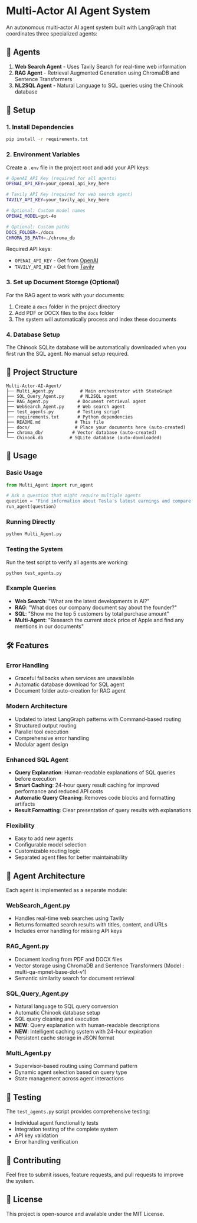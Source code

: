 # Multi-Actor AI Agent System

An autonomous multi-actor AI agent system built with LangGraph that coordinates three specialized agents:

## 🤖 Agents

1. **Web Search Agent** - Uses Tavily Search for real-time web information
2. **RAG Agent** - Retrieval Augmented Generation using ChromaDB and Sentence Transformers
3. **NL2SQL Agent** - Natural Language to SQL queries using the Chinook database

## 🚀 Setup

### 1. Install Dependencies

```bash
pip install -r requirements.txt
```

### 2. Environment Variables

Create a `.env` file in the project root and add your API keys:

```bash
# OpenAI API Key (required for all agents)
OPENAI_API_KEY=your_openai_api_key_here

# Tavily API Key (required for web search agent)
TAVILY_API_KEY=your_tavily_api_key_here

# Optional: Custom model names
OPENAI_MODEL=gpt-4o

# Optional: Custom paths
DOCS_FOLDER=./docs
CHROMA_DB_PATH=./chroma_db
```

Required API keys:
- `OPENAI_API_KEY` - Get from [OpenAI](https://platform.openai.com/api-keys)
- `TAVILY_API_KEY` - Get from [Tavily](https://tavily.com/)

### 3. Set up Document Storage (Optional)

For the RAG agent to work with your documents:

1. Create a `docs` folder in the project directory
2. Add PDF or DOCX files to the `docs` folder
3. The system will automatically process and index these documents

### 4. Database Setup

The Chinook SQLite database will be automatically downloaded when you first run the SQL agent. No manual setup required.

## 📁 Project Structure

```
Multi-Actor-AI-Agent/
├── Multi_Agent.py          # Main orchestrator with StateGraph
├── SQL_Query_Agent.py      # NL2SQL agent
├── RAG_Agent.py           # Document retrieval agent
├── WebSearch_Agent.py     # Web search agent
├── test_agents.py         # Testing script
├── requirements.txt       # Python dependencies
├── README.md             # This file
├── docs/                 # Place your documents here (auto-created)
├── chroma_db/           # Vector database (auto-created)
└── Chinook.db          # SQLite database (auto-downloaded)
```

## 🎯 Usage

### Basic Usage

```python
from Multi_Agent import run_agent

# Ask a question that might require multiple agents
question = "Find information about Tesla's latest earnings and compare it with data from our documents"
run_agent(question)
```

### Running Directly

```bash
python Multi_Agent.py
```

### Testing the System

Run the test script to verify all agents are working:

```bash
python test_agents.py
```

### Example Queries

- **Web Search**: "What are the latest developments in AI?"
- **RAG**: "What does our company document say about the founder?"
- **SQL**: "Show me the top 5 customers by total purchase amount"
- **Multi-Agent**: "Research the current stock price of Apple and find any mentions in our documents"

## 🛠 Features

### Error Handling
- Graceful fallbacks when services are unavailable
- Automatic database download for SQL agent
- Document folder auto-creation for RAG agent

### Modern Architecture
- Updated to latest LangGraph patterns with Command-based routing
- Structured output routing
- Parallel tool execution
- Comprehensive error handling
- Modular agent design

### Enhanced SQL Agent
- **Query Explanation**: Human-readable explanations of SQL queries before execution
- **Smart Caching**: 24-hour query result caching for improved performance and reduced API costs
- **Automatic Query Cleaning**: Removes code blocks and formatting artifacts
- **Result Formatting**: Clear presentation of query results with explanations

### Flexibility
- Easy to add new agents
- Configurable model selection
- Customizable routing logic
- Separated agent files for better maintainability

## 🔧 Agent Architecture

Each agent is implemented as a separate module:

### WebSearch_Agent.py
- Handles real-time web searches using Tavily
- Returns formatted search results with titles, content, and URLs
- Includes error handling for missing API keys

### RAG_Agent.py
- Document loading from PDF and DOCX files
- Vector storage using ChromaDB and Sentence Transformers (Model : multi-qa-mpnet-base-dot-v1)
- Semantic similarity search for document retrieval

### SQL_Query_Agent.py
- Natural language to SQL query conversion
- Automatic Chinook database setup
- SQL query cleaning and execution
- **NEW**: Query explanation with human-readable descriptions
- **NEW**: Intelligent caching system with 24-hour expiration
- Persistent cache storage in JSON format

### Multi_Agent.py
- Supervisor-based routing using Command pattern
- Dynamic agent selection based on query type
- State management across agent interactions

## 🧪 Testing

The `test_agents.py` script provides comprehensive testing:

- Individual agent functionality tests
- Integration testing of the complete system
- API key validation
- Error handling verification

## 🤝 Contributing

Feel free to submit issues, feature requests, and pull requests to improve the system.

## 📄 License

This project is open-source and available under the MIT License. 